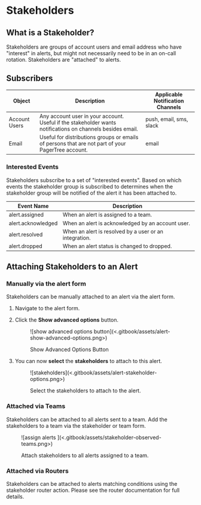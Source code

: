 # Stakeholders

## What is a Stakeholder?

Stakeholders are groups of account users and email address who have "interest" in alerts, but might not necessarily need to be in an on-call rotation. Stakeholders are "attached" to alerts.

## Subscribers

| Object        | Description                                                                                                | Applicable Notification Channels |
| ------------- | ---------------------------------------------------------------------------------------------------------- | -------------------------------- |
| Account Users | Any account user in your account. Useful if the stakeholder wants notifications on channels besides email. | push, email, sms, slack          |
| Email         | Useful for distributions groups or emails of persons that are not part of your PagerTree account.          | email                            |

### Interested Events

Stakeholders subscribe to a set of "interested events". Based on which events the stakeholder group is subscribed to determines when the stakeholder group will be notified of the alert it has been attached to.

| Event Name         | Description                                            |
| ------------------ | ------------------------------------------------------ |
| alert.assigned     | When an alert is assigned to a team.                   |
| alert.acknowledged | When an alert is acknowledged by an account user.      |
| alert.resolved     | When an alert is resolved by a user or an integration. |
| alert.dropped      | When an alert status is changed to dropped.            |

## Attaching Stakeholders to an Alert

### Manually via the alert form

Stakeholders can be manually attached to an alert via the alert form.

1. Navigate to the alert form.
2.  Click the **Show advanced options** button.

    <figure>![show advanced options button](<.gitbook/assets/alert-show-advanced-options.png>)<figcaption><p>Show Advanced Options Button</p></figcaption></figure>
3.  You can now **select** the **stakeholders** to attach to this alert.

    <figure>![stakeholders](<.gitbook/assets/alert-stakeholder-options.png>)<figcaption><p>Select the stakeholders to attach to the alert.</p></figcaption></figure>

### Attached via Teams

Stakeholders can be attached to all alerts sent to a team. Add the stakeholders to a team via the stakeholder or team form.

<figure>![assign alerts ](<.gitbook/assets/stakeholder-observed-teams.png>)<figcaption><p>Attach stakeholders to all alerts assigned to a team.</p></figcaption></figure>

### Attached via Routers

Stakeholders can be attached to alerts matching conditions using the stakeholder router action. Please see the router documentation for full details.
